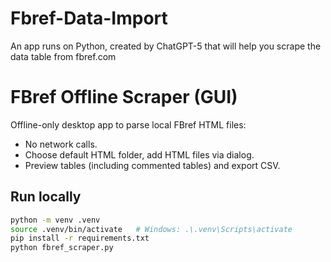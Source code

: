 # Fbref-Data-Import
An app runs on Python, created by ChatGPT-5 that will help you scrape the data table from fbref.com
# FBref Offline Scraper (GUI)

Offline-only desktop app to parse local FBref HTML files:
- No network calls.
- Choose default HTML folder, add HTML files via dialog.
- Preview tables (including commented tables) and export CSV.

## Run locally
```bash
python -m venv .venv
source .venv/bin/activate   # Windows: .\.venv\Scripts\activate
pip install -r requirements.txt
python fbref_scraper.py
